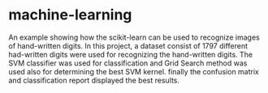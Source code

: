 # machine-learning
An example showing how the scikit-learn can be used to recognize images of hand-written digits.
In this project, a dataset consist of 1797 different had-written digits were used for recognizing the hand-written digits.
The SVM classifier was used for classification and Grid Search method was used also for determining the best SVM kernel.
finally the confusion matrix and classification report displayed the best results.

